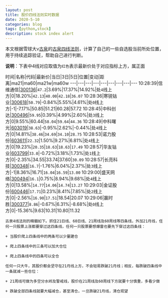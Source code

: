 ```yaml
---
layout: post
title: 股价四线法则实时数据
date: 2020-5-10
categories: blog
tags: [python,stock]
description: stock index alert
---
```



本文根据雪球大v[古泉](https://xueqiu.com/u/7148646888)的[古泉四线法则](https://xueqiu.com/7148646888/130498192)，计算了自己的一些自选股当前所处位置，用于持续追踪验证，帮助自己进行判断。

**说明**：下表中4线对应取值为`红色`表示最新价处于对应指标上方，属正面

时间|名称|代码|最新价|当日|3日|5日|位置|变动|距离|ma21|ma60|ma21w|ma60w
---|---|---|---|---|---|---|---|---
10:28:39|信维通信|[300136](https://xueqiu.com/S/SZ300136)|`47.2`|3.69%|17.37%|14.92%|处`4`线上方|0|18.20%|`42.13`|`40.00`|`42.18`|`36.07`
10:28:36|寒锐钴业|[300618](https://xueqiu.com/S/SZ300618)|`50.79`|-0.84%|5.55%|4.61%|处`0`线上方|-1|-7.17%|50.85|51.21|60.28|57.72
10:28:45|中科创达|[300496](https://xueqiu.com/S/SZ300496)|`59.95`|0.39%|4.99%|2.60%|处`3`线上方|0|9.55%|60.44|`58.04`|`59.64`|`44.36`
10:28:49|中科曙光|[603019](https://xueqiu.com/S/SH603019)|`38.63`|-0.95%|2.62%|-0.44%|处`4`线上方|0|14.81%|`38.46`|`34.69`|`34.10`|`28.75`
10:28:53|诺力股份|[603611](https://xueqiu.com/S/SH603611)|`22.32`|1.50%|9.27%|6.81%|处`4`线上方|0|19.23%|`20.35`|`18.63`|`18.63`|`17.49`
10:28:57|华友钴业|[603799](https://xueqiu.com/S/SH603799)|`33.0`|-0.72%|3.18%|1.73%|处`1`线上方|0|-2.35%|34.55|33.74|37.60|`30.09`
10:28:57|长亮科技|[300348](https://xueqiu.com/S/SZ300348)|`16.7`|-1.76%|6.04%|2.37%|处`3`线上方|-1|8.36%|16.71|`16.04`|`16.59`|`13.00`
10:29:00|盛天网络|[300494](https://xueqiu.com/S/SZ300494)|`16.1`|0.75%|8.94%|9.68%|处`4`线上方|0|13.58%|`14.77`|`14.06`|`14.74`|`13.27`
10:29:03|金证股份|[600446](https://xueqiu.com/S/SH600446)|`17.71`|0.23%|8.41%|7.85%|处`2`线上方|0|-2.56%|`16.90`|`17.51`|18.54|20.07
10:29:06|赢时胜|[300377](https://xueqiu.com/S/SZ300377)|`8.86`|-0.67%|6.31%|-8.68%|处`0`线上方|0|-15.36%|9.63|10.31|10.80|11.32

```
古泉4线法则的精髓如下。抓住21日线、60日线、21周线及60周线等四条线，外加21月线，任何一只股票上涨都要穿过这四条线，任何一只股票要想爆雷也要先下穿过这四条线：

+ 当股价爬上四条线中的两条可以少量建仓

+ 爬上四条线中的三条可以加大仓位

+ 爬上四条线中的四条可以全仓

任何一只大牛，其股价都会坚守在21月线上方，不会轻易跌破21月线；相反，每跌破四条线中一条就减一些仓位：

+ 21周线可做为多空分水岭及警戒线，股价在21周线及60周线下方就要十分慎重，多看少做

+ 跌破全部四条线就要大幅减仓，甚至清仓，一旦跌破21月线，清仓观望
```